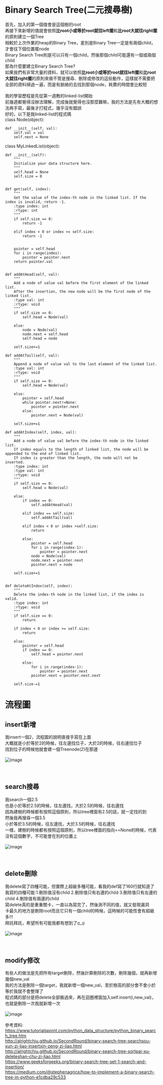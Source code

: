 Binary Search Tree(二元搜尋樹)
=
首先，加入的第一個值會是這個樹的root<br>
再接下來新增的值就會依照**比root小或等於root就往left擺**和**比root大就往right擺**的原則建立一個Tree<br>
相較於上次作業的heap的Binary Tree，差別是Binary Tree一定是有兩個child，才會往下個位置擺node<br>
Binary Search Tree則是可以只有一個child，然後那個child可能還有一個或兩個child<br>
那為什麼要建立Binary Search Tree?<br>
如果我們有非常大量的資料，就可以依照**比root小或等於root就往left擺**和**比root大就往right擺**的原則來做不管是搜尋、刪除或修改的這些動作，這樣就不需要把全部的資料掃過一遍，而是有脈絡的去找到那個node，耗費的時間會比較短<br>
<br>
我的學習歷程是先從第一週教的linked-list開始<br>
前幾週都覺得沒辦法理解，完成後就覺得也沒那麼難嘛，我的方法是先有大概的想法再手寫，最後才打程式，幾乎沒有錯誤<br>
好的，以下是我linked-list的程式碼<br>
class Node(object):

    def __init__(self, val):
        self.val = val
        self.next = None

class MyLinkedList(object):

    def __init__(self):
        """
        Initialize your data structure here.
        """
        self.head = None
        self.size = 0


    def get(self, index):
        """
        Get the value of the index-th node in the linked list. If the index is invalid, return -1.
        :type index: int
        :rtype: int
        """
        if self.size == 0:
            return -1
        
        elif index < 0 or index >= self.size:
            return -1
        

        pointer = self.head
        for i in range(index):
            pointer = pointer.next
        return pointer.val


    def addAtHead(self, val):
        """
        Add a node of value val before the first element of the linked list.
        After the insertion, the new node will be the first node of the linked list.
        :type val: int
        :rtype: void
        """
        if self.size == 0:
            self.head = Node(val)
        
        else:
            node = Node(val)
            node.next = self.head
            self.head = node
            
        self.size+=1
   
    def addAtTail(self, val):
        """
        Append a node of value val to the last element of the linked list.
        :type val: int
        :rtype: void
        """
        if self.size == 0:
            self.head = Node(val)
        
        else:
            pointer = self.head
            while pointer.next!=None:
                pointer = pointer.next
            else:
                pointer.next = Node(val)
                
        self.size+=1

    def addAtIndex(self, index, val):
        """
        Add a node of value val before the index-th node in the linked list.
        If index equals to the length of linked list, the node will be appended to the end of linked list.
        If index is greater than the length, the node will not be inserted.
        :type index: int
        :type val: int
        :rtype: void
        """
        if self.size == 0:
            self.head = Node(val)
            
        else:
            if index == 0:
                self.addAtHead(val)
                
            elif index == self.size:
                self.addAtTail(val)
                
            elif index < 0 or index >self.size:
                return
            
            else:
                pointer = self.head
                for i in range(index-1):
                    pointer = pointer.next
                node = Node(val)
                node.next = pointer.next
                pointer.next = node
                
        self.size+=1
       

    def deleteAtIndex(self, index):
        """
        Delete the index-th node in the linked list, if the index is valid.
        :type index: int
        :rtype: void
        """
        if self.size == 0:
            return
        
        if index < 0 or index >= self.size:
            return
        
        else:
            pointer = self.head
            if index == 0:
                self.head = pointer.next
                
            else:
                for i in range(index-1):
                    pointer = pointer.next
                pointer.next = pointer.next.next

        self.size-=1
        
流程圖<br>
=

insert新增<br>
-
我insert一個2，流程圖的說明直接手寫在上面<br>
大概就是小於等於2的時候，往左邊找位子，大於2的時候，往右邊找位子<br>
找到位子的時候他就會建一個Treenode(2)在那邊<br>
<br>
![image](https://github.com/yunghsin615/little_sun/blob/master/CodeSignal/Python/insert.jpg)
<br>
<br>
<br>

search搜尋<br>
-
我search一個2.5<br>
也是小於等於2.5的時候，往左邊找，大於2.5的時候，往右邊找<br>
因為建樹的時候都有按照這個原則，所以tree裡面有2.5的話，就一定找的到<br>
然後我再搜尋一個3.5<br>
小於等於3.5的時候，往左邊找，大於3.5的時候，往右邊找<br>
一樣，建樹的時候都有按照這個原則，所以tree裡面的指向==None的時候，代表沒有這個數字，不可能會在別的位置上<br>
<br>
![image](https://github.com/yunghsin615/little_sun/blob/master/CodeSignal/Python/search.jpg)
<br>
<br>
<br>

delete刪除<br>
-
我delete寫了四種可能，但實際上超級多種可能，看我的def寫了160行就知道了<br>
我寫的四種可能:1.刪除值沒有child 2.刪除值只有右邊的child 3.刪除值只有左邊的child 4.刪除值有兩邊的child<br>
寫delete真的是重重關卡，一直以為寫完了，然後測不同的值，就又發現漏洞<br>
卡最久的地方是刪除root而且它只有一個child的時候，這時候的可能性會有超級多!!!<br>
拜託拜託，希望所有可能我都有想到了ಥ_ಥ<br>
<br>
![image](https://github.com/yunghsin615/little_sun/blob/master/CodeSignal/Python/delete.jpg)
<br>
<br>
<br>

modify修改<br>
-
有些人的做法是先把所有target刪除，然後計算刪除的次數，刪除幾個，就再新增幾個new_val<br>
我的方法是刪除一個target，我就新增一個new_val，至於樹高的部分會不會小於等於我就不會整理了<br>
程式碼的部分是把delete全部搬過來，再在迴圈裡面加入self.insert(i,new_val)，也就是刪除一次我就新增一次<br>
<br>
![image](https://github.com/yunghsin615/little_sun/blob/master/CodeSignal/Python/modify.jpg)
<br>
<br>
參考資料:<br>
https://www.tutorialspoint.com/python_data_structure/python_binary_search_tree.htm<br>
http://alrightchiu.github.io/SecondRound/binary-search-tree-searchsou-xun-zi-liao-insertxin-zeng-zi-liao.html<br>
http://alrightchiu.github.io/SecondRound/binary-search-tree-sortpai-xu-deleteshan-chu-zi-liao.html<br>
https://www.geeksforgeeks.org/binary-search-tree-set-1-search-and-insertion/<br>
https://medium.com/@stephenagrice/how-to-implement-a-binary-search-tree-in-python-e1cdba29c533<br>
